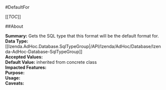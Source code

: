 #DefaultFor

[[_TOC_]]

##About

**Summary:**  Gets the SQL type that this format will be the default format for.   
**Data Type:** [[Izenda.AdHoc.Database.SqlTypeGroup|/API/Izenda/AdHoc/Database/Izenda-AdHoc-Database-SqlTypeGroup]]  
**Accepted Values:**   
**Default Value:** inherited from concrete class  
**Impacted Features:**   
**Purpose:**   
**Usage:**   
**Caveats:**   

